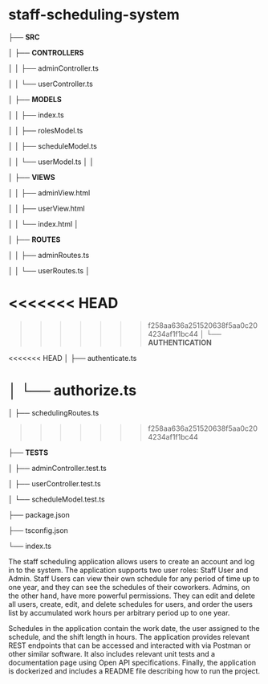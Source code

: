 # staff-scheduling-system

├── **SRC**

│ ├── **CONTROLLERS**

│ │ ├── adminController.ts

│ │ └── userController.ts

│ ├── **MODELS**

│ │ ├── index.ts

│ │ ├── rolesModel.ts

│ │ ├── scheduleModel.ts

│ │ └── userModel.ts
│ │

│ ├── **VIEWS**

│ │ ├── adminView.html

│ │ ├── userView.html

│ │ └── index.html
│



│ ├── **ROUTES**


│ │ ├── adminRoutes.ts


│ │ └── userRoutes.ts
│


<<<<<<< HEAD
=======

>>>>>>> f258aa636a251520638f5aa0c204234af1f1bc44
│ └── **AUTHENTICATION**



<<<<<<< HEAD
│     ├── authenticate.ts


│     └── authorize.ts
=======

│     ├── schedulingRoutes.ts

>>>>>>> f258aa636a251520638f5aa0c204234af1f1bc44



├── **TESTS**


│ ├── adminController.test.ts


│ ├── userController.test.ts


│ └── scheduleModel.test.ts


├── package.json

├── tsconfig.json

└── index.ts



The staff scheduling application allows users to create an account and log in to the system. The application supports two user roles: Staff User and Admin. Staff Users can view their own schedule for any period of time up to one year, and they can see the schedules of their coworkers. Admins, on the other hand, have more powerful permissions. They can edit and delete all users, create, edit, and delete schedules for users, and order the users list by accumulated work hours per arbitrary period up to one year.

Schedules in the application contain the work date, the user assigned to the schedule, and the shift length in hours. The application provides relevant REST endpoints that can be accessed and interacted with via Postman or other similar software. It also includes relevant unit tests and a documentation page using Open API specifications. Finally, the application is dockerized and includes a README file describing how to run the project.
